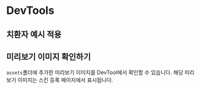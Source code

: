 # DevTools

<!-- <image></image> -->

## 치환자 예시 적용

## 미리보기 이미지 확인하기

`assets`폴더에 추가한 미리보기 이미지를 DevTool에서 확인할 수 있습니다. 해당 미리보기 이미지는 스킨 등록 페이지에서 표시됩니다.
